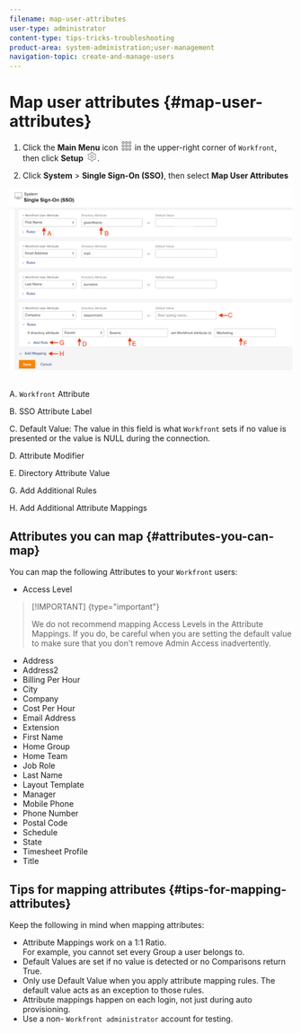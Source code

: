 ```yaml
---
filename: map-user-attributes
user-type: administrator
content-type: tips-tricks-troubleshooting
product-area: system-administration;user-management
navigation-topic: create-and-manage-users
---
```





# Map user attributes  {#map-user-attributes}





1. Click the **Main Menu** icon ![](assets/main-menu-icon.png) in the upper-right corner of `Workfront`, then click **Setup** ![](assets/setup-gear-icon.png).

1.  Click **System** > **Single Sign-On (SSO)**, then select **Map User Attributes**


   ![Mapping_Attributes.png](assets/mapping-attributes-600x386.png)&nbsp;


   A. `Workfront` Attribute


   B. SSO Attribute Label


   C. Default Value: The value in this field is what `Workfront` sets if no value is presented or the value is NULL during the connection.


   D. Attribute Modifier


   E. Directory Attribute Value&nbsp;


   G. Add Additional Rules


   H. Add Additional Attribute Mappings





## Attributes you can map {#attributes-you-can-map}

You can map the following Attributes to your `Workfront` users:



*  Access Level


  >[!IMPORTANT] {type="important"}
  >
  >We do not recommend mapping Access Levels in the Attribute Mappings. If you do, be careful when you are setting the default value to make sure that you don't remove Admin Access inadvertently.



* Address
* Address2
* Billing Per Hour
* City
* Company
* Cost Per Hour
* Email Address
* Extension
* First Name
* Home Group
* Home Team
* Job Role
* Last Name
* Layout Template
* Manager
* Mobile Phone
* Phone Number
* Postal Code
* Schedule
* State
* Timesheet Profile
* Title




## Tips for mapping attributes {#tips-for-mapping-attributes}

Keep the following in mind when mapping attributes:



* Attribute Mappings work on a 1:1 Ratio.  
  For example, you cannot set every Group a user belongs to.
* Default Values are set if no value is detected or no Comparisons return True.
* Only use Default Value when you apply attribute&nbsp;mapping rules. The default value acts as an&nbsp;exception to those rules.&nbsp;
* Attribute mappings happen on each login, not just during auto provisioning.
* Use a non- `Workfront administrator` account for testing.


